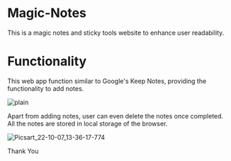 # Magic-Notes

This is a magic notes and sticky tools website to enhance user readability.




# Functionality

This web app function similar to Google's Keep Notes, providing the functionality to add notes.



![plain](https://user-images.githubusercontent.com/74847740/194505971-ecd09489-e966-42b7-bff9-2f559d5dfe44.png)





Apart from adding notes, user can even delete the notes once completed. All the notes are stored in local storage of the browser.

![Picsart_22-10-07_13-36-17-774](https://user-images.githubusercontent.com/74847740/194506263-74439d6c-b939-45af-803b-09a65e35349d.png)


Thank You
